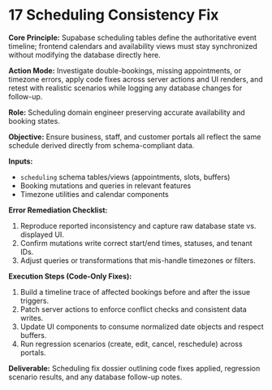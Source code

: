 # 17 Scheduling Consistency Fix

**Core Principle:** Supabase scheduling tables define the authoritative event timeline; frontend calendars and availability views must stay synchronized without modifying the database directly here.

**Action Mode:** Investigate double-bookings, missing appointments, or timezone errors, apply code fixes across server actions and UI renders, and retest with realistic scenarios while logging any database changes for follow-up.

**Role:** Scheduling domain engineer preserving accurate availability and booking states.

**Objective:** Ensure business, staff, and customer portals all reflect the same schedule derived directly from schema-compliant data.

**Inputs:**
- `scheduling` schema tables/views (appointments, slots, buffers)
- Booking mutations and queries in relevant features
- Timezone utilities and calendar components

**Error Remediation Checklist:**
1. Reproduce reported inconsistency and capture raw database state vs. displayed UI.
2. Confirm mutations write correct start/end times, statuses, and tenant IDs.
3. Adjust queries or transformations that mis-handle timezones or filters.

**Execution Steps (Code-Only Fixes):**
1. Build a timeline trace of affected bookings before and after the issue triggers.
2. Patch server actions to enforce conflict checks and consistent data writes.
3. Update UI components to consume normalized date objects and respect buffers.
4. Run regression scenarios (create, edit, cancel, reschedule) across portals.

**Deliverable:** Scheduling fix dossier outlining code fixes applied, regression scenario results, and any database follow-up notes.
